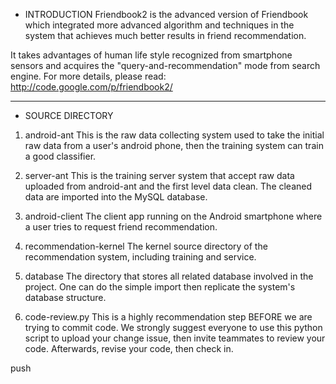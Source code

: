 -	INTRODUCTION
Friendbook2 is the advanced version of Friendbook which integrated more advanced algorithm and techniques in the system that achieves much better results in friend recommendation.

It takes advantages of human life style recognized from smartphone sensors and acquires the "query-and-recommendation" mode from search engine. For more details, please read:
	http://code.google.com/p/friendbook2/

---------------------------------
-	SOURCE DIRECTORY
1. android-ant
	This is the raw data collecting system used to take the initial raw data from a user's android phone, then the training system can train a good classifier.

2. server-ant
	This is the training server system that accept raw data uploaded from android-ant and the first level data clean. The cleaned data are imported into the MySQL database.

3. android-client
	The client app running on the Android smartphone where a user tries to request friend recommendation.

4. recommendation-kernel
	The kernel source directory of the recommendation system, including training and service.

5. database
	The directory that stores all related database involved in the project. One can do the simple import then replicate the system's database structure.

6. code-review.py
	This is a highly recommendation step BEFORE we are trying to commit code. We strongly suggest everyone to use this python script to upload your change issue, then invite teammates to review your code. Afterwards, revise your code, then check in.

push
